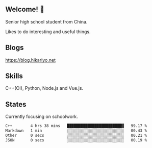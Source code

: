 ## Welcome! 👋

Senior high school student from China.

Likes to do interesting and useful things.

## Blogs

https://blog.hikariyo.net

## Skills

C++(OI), Python, Node.js and Vue.js.

## States

Currently focusing on schoolwork.

<!--START_SECTION:waka-->

```txt
C++        4 hrs 38 mins   ████████████████████████▓   99.17 %
Markdown   1 min           ░░░░░░░░░░░░░░░░░░░░░░░░░   00.43 %
Other      0 secs          ░░░░░░░░░░░░░░░░░░░░░░░░░   00.21 %
JSON       0 secs          ░░░░░░░░░░░░░░░░░░░░░░░░░   00.19 %
```

<!--END_SECTION:waka-->

